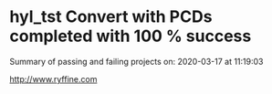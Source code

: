 # hyl_tst Convert with PCDs completed with 100 % success

Summary of passing and failing projects on: 2020-03-17 at 11:19:03

http://www.ryffine.com

